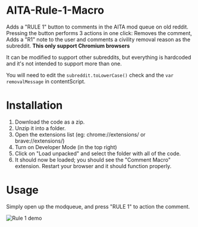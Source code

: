# AITA-Rule-1-Macro

Adds a "RULE 1" button to comments in the AITA mod queue on old reddit. Pressing the button performs 3 actions in one click: Removes the comment, Adds a "R1" note to the user and comments a civility removal reason as the subreddit. **This only support Chromium browsers**

It can be modified to support other subreddits, but everything is hardcoded and it's not intended to support more than one.

You will need to edit the ``subreddit.toLowerCase()`` check and the ``var removalMessage`` in contentScript.

# Installation

1. Download the code as a zip.
2. Unzip it into a folder.
3. Open the extensions list (eg: chrome://extensions/ or brave://extensions/)
4. Turn on Developer Mode (in the top right)
5. Click on "Load unpacked" and select the folder with all of the code.
6. It should now be loaded; you should see the "Comment Macro" extension. Restart your browser and it should function properly.

# Usage

Simply open up the modqueue, and press "RULE 1" to action the comment.

![Rule 1 demo](https://github.com/OldGoldie/AITA-Rule-1-Macro/assets/20398111/3f70e957-5ac1-4dad-896f-d57e0ab8d721)
